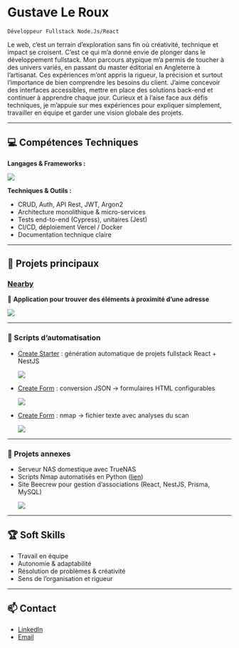 # Gustave Le Roux

`Développeur Fullstack Node.Js/React`

Le web, c’est un terrain d’exploration sans fin où créativité, technique et impact se croisent. C’est ce qui m’a donné envie de plonger dans le développement fullstack.
Mon parcours atypique m’a permis de toucher à des univers variés, en passant du master éditorial en Angleterre à l’artisanat. Ces expériences m’ont appris la rigueur, la précision et surtout l’importance de bien comprendre les besoins du client.
J’aime concevoir des interfaces accessibles, mettre en place des solutions back-end et continuer à apprendre chaque jour. Curieux et à l’aise face aux défis techniques, je m’appuie sur mes expériences pour expliquer simplement, travailler en équipe et garder une vision globale des projets.

---

## 💻 Compétences Techniques

**Langages & Frameworks :** 
<p align="center>
  <a href="https://skillicons.dev">
    <img src="https://skillicons.dev/icons?i=discord,figma,ai,git,gitlab,html,css,react,vite,tailwind,js,ts,nestjs,prisma,mysql,cypress,jest,postman,docker">
  </a>
</p>

**Techniques & Outils :**  
- CRUD, Auth, API Rest, JWT, Argon2  
- Architecture monolithique & micro-services  
- Tests end-to-end (Cypress), unitaires (Jest)  
- CI/CD, déploiement Vercel / Docker  
- Documentation technique claire  

---

## 📂 Projets principaux

### [Nearby](https://nearby-finder2-osvxjipn1-scribbl3rs-projects.vercel.app/)  
📌 **Application pour trouver des éléments à proximité d’une adresse**
<p><img src="https://img.shields.io/badge/Stack_:-React,_API_Rest,_Formik_&_Yup,_Zustand,_Verce-blue"></p>

---

### 🤖​ Scripts d’automatisation  
- [Create Starter](https://github.com/Scribbl3r/create-starter) : génération automatique de projets fullstack React + NestJS
  <p><img src="https://img.shields.io/badge/Stack_:-JS-blue"></p>  
- [Create Form](https://github.com/Scribbl3r/create-form) : conversion JSON → formulaires HTML configurables
  <p><img src="https://img.shields.io/badge/Stack_:-JS-blue"></p>
- [Create Form](https://gist.github.com/Scribbl3r/e243777a11c7b7d21c68382521cd2f22) : nmap → fichier texte avec analyses du scan
  <p><img src="https://img.shields.io/badge/Stack_:-python-blue"></p>

---

### 🔧 Projets annexes
- Serveur NAS domestique avec TrueNAS  
- Scripts Nmap automatisés en Python ([lien](https://gist.github.com/Scribbl3r/e243777a11c7b7d21c68382521cd2f22))  
- Site Beecrew pour gestion d’associations (React, NestJS, Prisma, MySQL)
  <p><img src="https://img.shields.io/badge/Stack_:-React,_Nest.Js_Prisma_MySQL,_Verce-blue"></p> 

---

## 🏆 Soft Skills
- Travail en équipe  
- Autonomie & adaptabilité  
- Résolution de problèmes & créativité  
- Sens de l’organisation et rigueur  

---

## 📫 Contact
- [LinkedIn](#https://www.linkedin.com/in/gustave-le-roux/)  
- [Email](mailto:lerouxgustave3@gmail.com)

